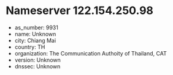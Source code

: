# Nameserver 122.154.250.98

* as_number: 9931
* name: Unknown
* city: Chiang Mai
* country: TH
* organization: The Communication Authoity of Thailand, CAT
* version: Unknown
* dnssec: Unknown
